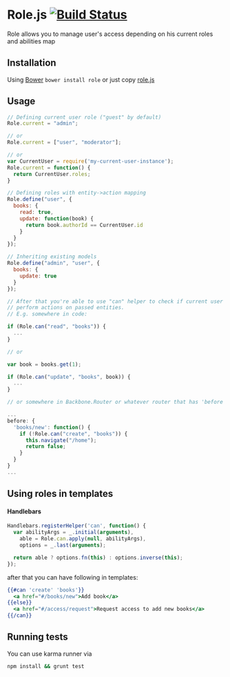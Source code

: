 Role.js [![Build Status](https://travis-ci.org/fantactuka/role.png?branch=master)](https://travis-ci.org/fantactuka/role)
==================

Role allows you to manage user's access depending on his current roles and abilities map

## Installation
Using [Bower](http://twitter.github.com/bower/) `bower install role` or just copy [role.js](https://raw.github.com/fantactuka/role/master/role.js)

## Usage
```js
// Defining current user role ("guest" by default)
Role.current = "admin";

// or
Role.current = ["user", "moderator"];

// or
var CurrentUser = require('my-current-user-instance');
Role.current = function() {
  return CurrentUser.roles;
}

// Defining roles with entity->action mapping
Role.define("user", {
  books: {
    read: true,
    update: function(book) {
      return book.authorId == CurrentUser.id
    }
  }
});

// Inheriting existing models
Role.define("admin", "user", {
  books: {
    update: true
  }
});

// After that you're able to use "can" helper to check if current user's role is allowed to
// perform actions on passed entities.
// E.g. somewhere in code:

if (Role.can("read", "books")) {
  ...
}

// or

var book = books.get(1);

if (Role.can("update", "books", book)) {
  ...
}

// or somewhere in Backbone.Router or whatever router that has 'before' filter

... 
before: {
  'books/new': function() {
    if (!Role.can("create", "books")) {
      this.navigate("/home");
      return false;
    }
  }
}
...


```

## Using roles in templates
#### Handlebars
```js
Handlebars.registerHelper('can', function() {
  var abilityArgs = _.initial(arguments),
    able = Role.can.apply(null, abilityArgs),
    options = _.last(arguments);

  return able ? options.fn(this) : options.inverse(this);
});
```

after that you can have following in templates:

```hbs
{{#can 'create' 'books'}}
  <a href="#/books/new">Add book</a>
{{else}}  
  <a href="#/access/request">Request access to add new books</a>
{{/can}}
```



## Running tests
You can use karma runner via

```bash
npm install && grunt test
```
